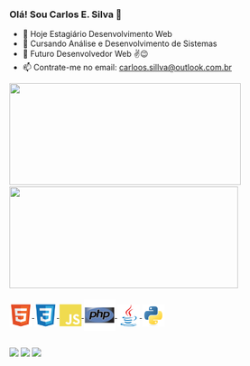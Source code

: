 ### Olá! Sou Carlos E. Silva  👋

- 🔭 Hoje Estagiário Desenvolvimento Web 
- 🌱 Cursando Análise e Desenvolvimento de Sistemas
- 💬 Futuro Desenvolvedor Web ✌😉
- 📫 Contrate-me no email: carloos.sillva@outlook.com.br

<div>
  <a href="https://github.com/Carlloos-Sillva">
  <img width="410em" height="180em" src="https://github-readme-stats.vercel.app/api?username=Carlloos-Sillva&show_icons=true&theme=dark&include_all_commits=true&count_private=true"/>
  <img width="405em" height="180em" src="https://github-readme-stats.vercel.app/api/top-langs/?username=Carlloos-Sillva&layout=compact&langs_count=7&theme=tokyonight"/>
</div>
 
<div style="display: inline_block"><br>
  <img align="center" alt="Carlos-HTML" height="40" width="40" src="https://raw.githubusercontent.com/devicons/devicon/master/icons/html5/html5-original.svg">
  <img align="center" alt="Carlos-CSS" height="40" width="40" src="https://raw.githubusercontent.com/devicons/devicon/master/icons/css3/css3-original.svg">
  <img align="center" alt="Carlos-Js" height="40" width="40" src="https://raw.githubusercontent.com/devicons/devicon/master/icons/javascript/javascript-plain.svg">
  <img align="center" alt="Carlos-PHP" height="55" width="55" src="https://raw.githubusercontent.com/devicons/devicon/master/icons/php/php-original.svg">
  <img align="center" alt="Carlos-java" height="40" width="40" src="https://raw.githubusercontent.com/devicons/devicon/master/icons/java/java-original.svg">
  <img align="center" alt="Carlos-Python" height="40" width="40" src="https://raw.githubusercontent.com/devicons/devicon/master/icons/python/python-original.svg">
</div>  
 
  ##
  
<div> 
    <a href="https://www.linkedin.com/in/carlos-silva-b7244920b/" target="_blank"><img src="https://img.shields.io/badge/-LinkedIn-%230077B5?style=for-the-badge&logo=linkedin&logoColor=white" target="-blank"></a> 
    <a href="mailto:carloos.sillva@outlook.com.br" target="_blank"><img src="https://img.shields.io/badge/Microsoft_Outlook-0078D4?style=for-the-badge&logo=microsoft-outlook&logoColor=white" target="-blank"></a>
    <a href = "mailto:carloos.sillva13@gmail.com"><img src="https://img.shields.io/badge/-Gmail-%23333?style=for-the-badge&logo=gmail&logoColor=white" target="-blank"</a>
</div>
